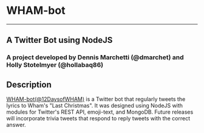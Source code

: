 # WHAM-bot
---
## A Twitter Bot using NodeJS

### A project developed by Dennis Marchetti (@dmarchet) and Holly Stotelmyer (@hollabaq86)

## Description

[WHAM-bot(@12DaysofWHAM)](https://twitter.com/12daysofwham) is a Twitter bot that regularly tweets the lyrics to Wham's "Last Christmas". It was designed using NodeJS with modules for Twitter's REST API, emoji-text, and MongoDB. Future releases will incorporate trivia tweets that respond to reply tweets with the correct answer.

